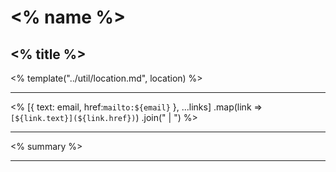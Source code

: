 # <% name %>
## <% title %>

<% template("../util/location.md", location) %>

---

<% 
    [{ text: email, href:`mailto:${email}` }, ...links]
        .map(link => `[${link.text}](${link.href})`)
        .join(" | ")
%>

---

<% summary %>

---